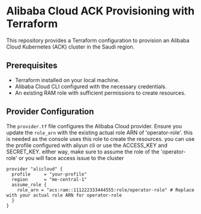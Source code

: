 # Alibaba Cloud ACK Provisioning with Terraform

This repository provides a Terraform configuration to provision an Alibaba Cloud Kubernetes (ACK) cluster in the Saudi region. 

## Prerequisites

- Terraform installed on your local machine.
- Alibaba Cloud CLI configured with the necessary credentials.
- An existing RAM role with sufficient permissions to create resources.

## Provider Configuration

The `provider.tf` file configures the Alibaba Cloud provider. Ensure you update the `role_arn` with the existing actual role ARN of 'operator-role'. this is needed as the console uses this role to create the resources. you can use the profile configured with aliyun cli or use the ACCESS_KEY and SECRET_KEY. either way, make sure to assume the role of the 'operator-role' or you will face access issue to the cluster

```hcl
provider "alicloud" {
  profile     = "your-profile"
  region      = "me-central-1"
  assume_role {
    role_arn = "acs:ram::111222333444555:role/operator-role" # Replace with your actual role ARN for operator-role
  }
}

